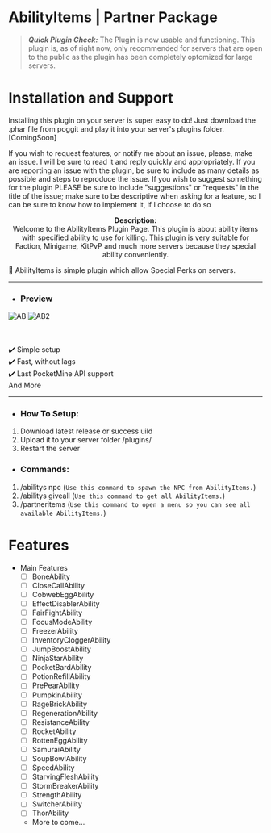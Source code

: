 # AbilityItems | Partner Package
> __*Quick Plugin Check:*__ The Plugin is now usable and functioning. This plugin is, as of right now, only recommended for servers that are open to the public as the plugin has been completely optomized for large servers.

# Installation and Support
Installing this plugin on your server is super easy to do! Just download the .phar file from poggit and play it into your server's plugins folder. [ComingSoon]

If you wish to request features, or notify me about an issue, please, make an issue. I will be sure to read it and reply quickly and appropriately. If you are reporting an issue with the plugin, be sure to include as many details as possible and steps to reproduce the issue. If you wish to suggest something for the plugin PLEASE be sure to include "suggestions" or "requests" in the title of the issue; make sure to be descriptive when asking for a feature, so I can be sure to know how to implement it, if I choose to do so

<p align="center">
  <b>Description:</b><br>
Welcome to the AbilityItems Plugin Page. This plugin is about ability items with specified ability  to use for killing. This plugin is very suitable for Faction, Minigame, KitPvP and much more servers because they special ability conveniently.

🦅 AbilityItems is simple plugin which allow Special Perks on servers.

---

- <h3>Preview</h3>
![AB](https://user-images.githubusercontent.com/62724481/175437067-c0fd2a0f-86fe-493d-9887-242971dc6756.png)
![AB2](https://user-images.githubusercontent.com/62724481/175437073-db3e4ecf-de45-439d-ab01-7cbe4925329f.png)

</a>
    <br><br>
     ✔️ Simple setup
    <br>
    ✔️ Fast, without lags
    <br>
    ✔️ Last PocketMine API support
    <br>
    And More
    <br>
    
</div>

---

- <h3>How To Setup:</h3>
 1. Download latest release or success uild
 2. Upload it to your server folder /plugins/
 3. Restart the server

-  <h3>Commands:</h3>
1. /abilitys npc (`Use this command to spawn the NPC from AbilityItems.`)
2. /abilitys giveall (`Use this command to get all AbilityItems.`)
3. /partneritems (`Use this command to open a menu so you can see all available AbilityItems.`)

# Features
- Main Features
  - [ ] BoneAbility
  - [ ] CloseCallAbility
  - [ ] CobwebEggAbility
  - [ ] EffectDisablerAbility
  - [ ] FairFightAbility
  - [ ] FocusModeAbility
  - [ ] FreezerAbility
  - [ ] InventoryCloggerAbility
  - [ ] JumpBoostAbility
  - [ ] NinjaStarAbility
  - [ ] PocketBardAbility
  - [ ] PotionRefillAbility
  - [ ] PrePearAbility
  - [ ] PumpkinAbility
  - [ ] RageBrickAbility
  - [ ] RegenerationAbility
  - [ ] ResistanceAbility
  - [ ] RocketAbility
  - [ ] RottenEggAbility
  - [ ] SamuraiAbility
  - [ ] SoupBowlAbility
  - [ ] SpeedAbility
  - [ ] StarvingFleshAbility
  - [ ] StormBreakerAbility
  - [ ] StrengthAbility
  - [ ] SwitcherAbility
  - [ ] ThorAbility
  - More to come...
